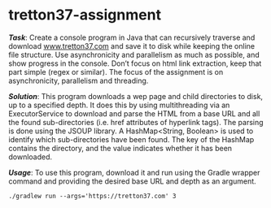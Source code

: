 # tretton37-assignment

***Task***: Create a console program in Java that can recursively traverse and download www.tretton37.com and
save it to disk while keeping the online file structure. Use asynchronicity and parallelism as
much as possible, and show progress in the console. Don’t focus on html link extraction, keep that
part simple (regex or similar). The focus of the assignment is on asynchronicity, parallelism and threading.

***Solution***: This program downloads a wep page and child directories to disk, up to a specified depth.
It does this by using multithreading via an ExecutorService to download and parse the HTML 
from a base URL and all the found sub-directories (i.e. href attributes of hyperlink tags). The parsing is done using the JSOUP library.
A HashMap<String, Boolean> is used to identify which sub-directories have been found.
The key of the HashMap contains the directory, and the value indicates whether it has been downloaded.

***Usage***: To use this program, download it and run using the Gradle wrapper command and providing the desired base URL and depth as an argument.

`./gradlew run --args='https://tretton37.com' 3
`